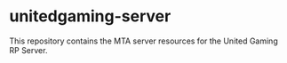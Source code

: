 # unitedgaming-server
This repository contains the MTA server resources for the United Gaming RP Server.
